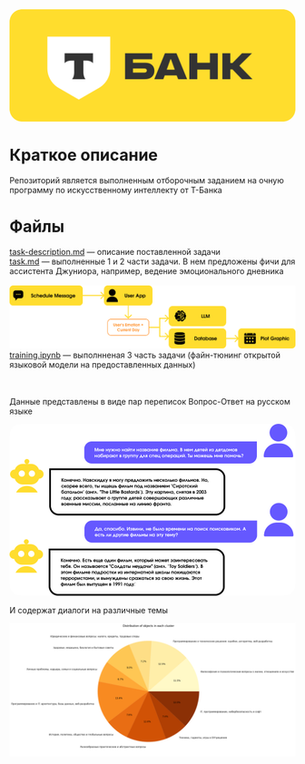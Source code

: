 <div align="center"><img src="img/t-bank-logo.png" width="600px" style="border-radius: 20px;"></div>

# Краткое описание
Репозиторий является выполненным отборочным заданием на очную программу по искусственному интеллекту от Т-Банка

# Файлы
[task-description.md](task-description.md) — описание поставленной задачи \
[task.md](task.md) — выполненные 1 и 2 части задачи. В нем предложены фичи для ассистента Джуниора, например, ведение эмоционального дневника
<br><br>
![](img/emotions-pipeline.png)
<br>
[training.ipynb](notebooks/training.ipynb) — выполнненая 3 часть задачи (файн-тюнинг открытой языковой модели на предоставленных данных)

<br><br>
Данные представлены в виде пар переписок Вопрос-Ответ на русском языке

<div align="center"><img src="img/chat.png" width="700px" style="border-radius: 20px;"></div>

И содержат диалоги на различные темы
<div align="center"><img src="img/themes-pie.png"></div>